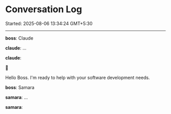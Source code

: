 # Conversation Log

Started: 2025-08-06 13:34:24 GMT+5:30

---

**boss**: Claude

**claude**: ...

**claude**: 

🦧

Hello Boss. I'm ready to help with your software development needs.



**boss**: Samara

**samara**: ...

**samara**: 

